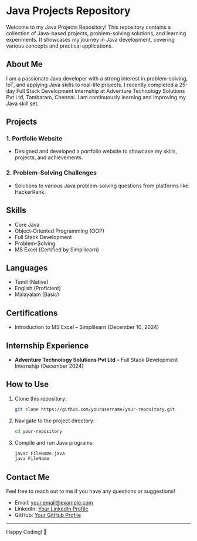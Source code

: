 # Java Projects Repository

Welcome to my Java Projects Repository! This repository contains a collection of Java-based projects, problem-solving solutions, and learning experiments. It showcases my journey in Java development, covering various concepts and practical applications.

## About Me
I am a passionate Java developer with a strong interest in problem-solving, IoT, and applying Java skills to real-life projects. I recently completed a 25-day Full Stack Development internship at Adventure Technology Solutions Pvt Ltd, Tambaram, Chennai. I am continuously learning and improving my Java skill set.

## Projects
### 1. Portfolio Website
- Designed and developed a portfolio website to showcase my skills, projects, and achievements.

### 2. Problem-Solving Challenges
- Solutions to various Java problem-solving questions from platforms like HackerRank.

## Skills
- Core Java
- Object-Oriented Programming (OOP)
- Full Stack Development
- Problem-Solving
- MS Excel (Certified by Simplilearn)

## Languages
- Tamil (Native)
- English (Proficient)
- Malayalam (Basic)

## Certifications
- Introduction to MS Excel – Simplilearn (December 10, 2024)

## Internship Experience
- **Adventure Technology Solutions Pvt Ltd** – Full Stack Development Internship (December 2024)

## How to Use
1. Clone this repository:
   ```bash
   git clone https://github.com/yourusername/your-repository.git
   ```
2. Navigate to the project directory:
   ```bash
   cd your-repository
   ```
3. Compile and run Java programs:
   ```bash
   javac FileName.java
   java FileName
   ```

## Contact Me
Feel free to reach out to me if you have any questions or suggestions!

- Email: your.email@example.com
- LinkedIn: [Your LinkedIn Profile](https://www.linkedin.com/in/yourprofile)
- GitHub: [Your GitHub Profile](https://github.com/yourusername)

---
Happy Coding! 🚀

